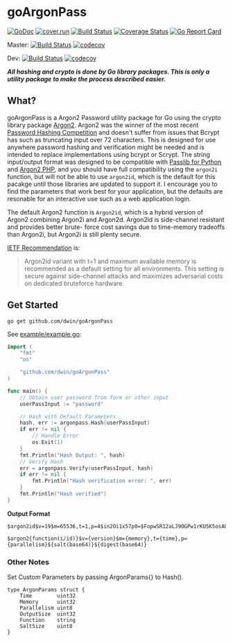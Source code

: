 # goArgonPass

[![GoDoc](https://godoc.org/github.com/dwin/goArgonPass?status.svg)](https://godoc.org/github.com/dwin/goArgonPass)
[![cover.run](https://cover.run/go/github.com/dwin/goArgonPass.svg?style=flat&tag=golang-1.10)](https://cover.run/go?tag=golang-1.10&repo=github.com%2Fdwin%2FgoArgonPass)
[![Build Status](https://travis-ci.org/dwin/goArgonPass.svg?branch=master)](https://travis-ci.org/dwin/goArgonPass)
[![Coverage Status](https://coveralls.io/repos/github/dwin/goArgonPass/badge.svg?branch=master)](https://coveralls.io/github/dwin/goArgonPass?branch=master)
[![Go Report Card](https://goreportcard.com/badge/github.com/dwin/goArgonPass)](https://goreportcard.com/report/github.com/dwin/goArgonPass)

Master:
[![Build Status](https://drone.github.dlsmi.com/api/badges/dwin/goArgonPass/status.svg)](https://drone.github.dlsmi.com/dwin/goArgonPass)
[![codecov](https://codecov.io/gh/dwin/goArgonPass/branch/master/graph/badge.svg)](https://codecov.io/gh/dwin/goArgonPass)

Dev:
[![Build Status](https://drone.github.dlsmi.com/api/badges/dwin/goArgonPass/status.svg?ref=/refs/heads/dev)](https://drone.github.dlsmi.com/dwin/goArgonPass)
[![codecov](https://codecov.io/gh/dwin/goArgonPass/branch/dev/graph/badge.svg)](https://codecov.io/gh/dwin/goArgonPass)

**_All hashing and crypto is done by Go library packages. This is only a utility package to make the process described easier._**

## What?

goArgonPass is a Argon2 Password utility package for Go using the crypto library package [Argon2](https://godoc.org/golang.org/x/crypto/argon2). Argon2 was the winner of the most recent [Password Hashing Competition](https://password-hashing.net/#phc) and doesn't suffer from issues that Bcrypt has such as truncating input over 72 characters. This is designed for use anywhere password hashing and verification might be needed and is intended to replace implementations using bcrypt or Scrypt. The string input/output format was designed to be compatible with [Passlib for Python](https://passlib.readthedocs.io/en/stable/lib/passlib.hash.argon2.html) and [Argon2 PHP](https://wiki.php.net/rfc/argon2_password_hash), and you should have full compatibility using the `argon2i` function, but will not be able to use `argon2id`, which is the default for this pacakge until those libraries are updated to support it. I encourage you to find the parameters that work best for your application, but the defaults are resonable for an interactive use such as a web application login.

The default Argon2 function is `Argon2id`, which is a hybrid version of Argon2 combining Argon2i and Argon2d. Argon2id is side-channel resistant and provides better brute- force cost savings due to time-memory tradeoffs than Argon2i, but Argon2i is still plenty secure.

[IETF Recommendation](https://tools.ietf.org/html/draft-irtf-cfrg-argon2-03#section-9.4) is:

> Argon2id variant with t=1 and maximum available memory is recommended as a default setting for all environments. This setting is secure against side-channel attacks and maximizes adversarial costs on dedicated bruteforce hardware.

## Get Started

```
go get github.com/dwin/goArgonPass
```

See [example/example.go](https://github.com/dwin/goArgonPass/blob/master/example/example.go):

```go
import (
	"fmt"
	"os"

	"github.com/dwin/goArgonPass"
)

func main() {
	// Obtain user password from form or other input
	userPassInput := "password"

	// Hash with Default Parameters
	hash, err := argonpass.Hash(userPassInput)
	if err != nil {
		// Handle Error
		os.Exit(1)
	}
	fmt.Println("Hash Output: ", hash)
	// Verify Hash
	err = argonpass.Verify(userPassInput, hash)
	if err != nil {
		fmt.Println("Hash verification error: ", err)
	}
	fmt.Println("Hash verified")
}

```

**Output Format**

```
$argon2id$v=19$m=65536,t=1,p=4$in2Oi1x57p0=$FopwSR12aLJ9OGPw1rKU5K5osAOGxOJzxC/shk+i850=

$argon2{function(i/id)}$v={version}$m={memory},t={time},p={parallelism}${salt(base64)}${digest(base64)}
```

### Other Notes

Set Custom Parameters by passing ArgonParams{} to Hash().

```
type ArgonParams struct {
	Time        uint32
	Memory      uint32
	Parallelism uint8
	OutputSize  uint32
	Function    string
	SaltSize    uint8
}
```
